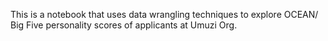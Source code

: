 This is a notebook that uses data wrangling techniques to explore OCEAN/ Big Five personality scores of applicants at Umuzi Org. 
